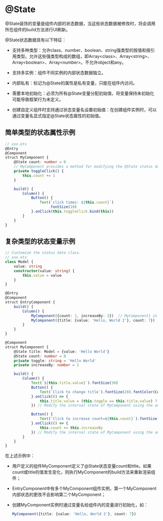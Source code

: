 # @State

@State装饰的变量是组件内部的状态数据，当这些状态数据被修改时，将会调用所在组件的build方法进行UI刷新。

@State状态数据具有以下特征：


- 支持多种类型：允许class、number、boolean、string强类型的按值和按引用类型。允许这些强类型构成的数组，即Array&lt;class&gt;、Array&lt;string&gt;、Array&lt;boolean&gt;、Array&lt;number&gt;。不允许object和any。

- 支持多实例：组件不同实例的内部状态数据独立。

- 内部私有：标记为@State的属性是私有变量，只能在组件内访问。

- 需要本地初始化：必须为所有@State变量分配初始值，将变量保持未初始化可能导致框架行为未定义。

- 创建自定义组件时支持通过状态变量名设置初始值：在创建组件实例时，可以通过变量名显式指定@State状态属性的初始值。


## 简单类型的状态属性示例

```ts
// xxx.ets
@Entry
@Component
struct MyComponent {
    @State count: number = 0
    // MyComponent provides a method for modifying the @State status data member.
    private toggleClick() {
        this.count += 1
    }

    build() {
        Column() {
            Button() {
                Text(`click times: ${this.count}`)
                    .fontSize(10)
            }.onClick(this.toggleClick.bind(this))
        }
    }
}
```


## 复杂类型的状态变量示例

```ts
// Customize the status data class.
// xxx.ets
class Model {
    value: string
    constructor(value: string) {
        this.value = value
    }
}

@Entry
@Component
struct EntryComponent {
    build() {
        Column() {
            MyComponent({count: 1, increaseBy: 2})  // MyComponent1 in this document            
            MyComponent({title: {value: 'Hello, World 2'}, count: 7})   //MyComponent2 in this document
        }
    }
}

@Component
struct MyComponent {
    @State title: Model = {value: 'Hello World'}
    @State count: number = 0
    private toggle: string = 'Hello World'
    private increaseBy: number = 1

    build() {
        Column() {
            Text(`${this.title.value}`).fontSize(30)
            Button() {
                Text(`Click to change title`).fontSize(20).fontColor(Color.White)
            }.onClick(() => {
                this.title.value = (this.toggle == this.title.value) ? 'Hello World' : 'Hello UI'
            }) // Modify the internal state of MyComponent using the anonymous method.

            Button() {
                Text(`Click to increase count=${this.count}`).fontSize(20).fontColor(Color.White)
            }.onClick(() => {
                this.count += this.increaseBy
            }) // Modify the internal state of MyComponent using the anonymous method.
        }
    }
}
```


在上述示例中：


- 用户定义的组件MyComponent定义了@State状态变量count和title。如果count或title的值发生变化，则执行MyComponent的build方法来重新渲染组件；

- EntryComponent中有多个MyComponent组件实例，第一个MyComponent内部状态的更改不会影响第二个MyComponent；

- 创建MyComponent实例时通过变量名给组件内的变量进行初始化，如：
  ```ts
  MyComponent({title: {value: 'Hello, World 2'}, count: 7})
  ```
